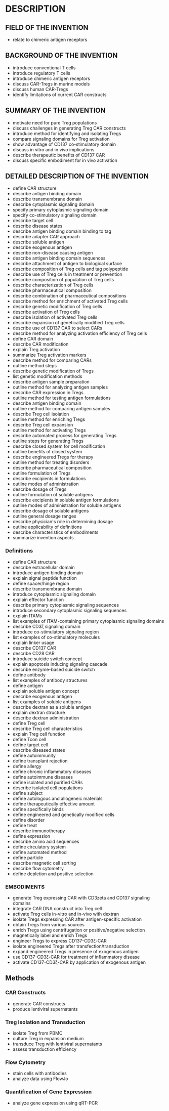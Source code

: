 # DESCRIPTION

## FIELD OF THE INVENTION

- relate to chimeric antigen receptors

## BACKGROUND OF THE INVENTION

- introduce conventional T cells
- introduce regulatory T cells
- introduce chimeric antigen receptors
- discuss CAR-Tregs in murine models
- discuss human CAR-Tregs
- identify limitations of current CAR constructs

## SUMMARY OF THE INVENTION

- motivate need for pure Treg populations
- discuss challenges in generating Treg CAR constructs
- introduce method for identifying and isolating Tregs
- compare signaling domains for Treg activation
- show advantage of CD137 co-stimulatory domain
- discuss in vitro and in vivo implications
- describe therapeutic benefits of CD137 CAR
- discuss specific embodiment for in vivo activation

## DETAILED DESCRIPTION OF THE INVENTION

- define CAR structure
- describe antigen binding domain
- describe transmembrane domain
- describe cytoplasmic signaling domain
- specify primary cytoplasmic signaling domain
- specify co-stimulatory signaling domain
- describe target cell
- describe disease states
- describe antigen binding domain binding to tag
- describe adapter CAR approach
- describe soluble antigen
- describe exogenous antigen
- describe non-disease causing antigen
- describe antigen binding domain sequences
- describe attachment of antigen to biological surface
- describe composition of Treg cells and tag polypeptide
- describe use of Treg cells in treatment or prevention
- describe composition of population of Treg cells
- describe characterization of Treg cells
- describe pharmaceutical composition
- describe combination of pharmaceutical compositions
- describe method for enrichment of activated Treg cells
- describe genetic modification of Treg cells
- describe activation of Treg cells
- describe isolation of activated Treg cells
- describe expansion of genetically modified Treg cells
- describe use of CD137 CAR to select CARs
- describe method for analyzing activation efficiency of Treg cells
- define CAR domain
- describe CAR modification
- explain Treg activation
- summarize Treg activation markers
- describe method for comparing CARs
- outline method steps
- describe genetic modification of Tregs
- list genetic modification methods
- describe antigen sample preparation
- outline method for analyzing antigen samples
- describe CAR expression in Tregs
- outline method for testing antigen formulations
- describe antigen binding domain
- outline method for comparing antigen samples
- describe Treg cell isolation
- outline method for enriching Tregs
- describe Treg cell expansion
- outline method for activating Tregs
- describe automated process for generating Tregs
- outline steps for generating Tregs
- describe closed system for cell modification
- outline benefits of closed system
- describe engineered Tregs for therapy
- outline method for treating disorders
- describe pharmaceutical composition
- outline formulation of Tregs
- describe excipients in formulations
- outline modes of administration
- describe dosage of Tregs
- outline formulation of soluble antigens
- describe excipients in soluble antigen formulations
- outline modes of administration for soluble antigens
- describe dosage of soluble antigens
- outline general dosage ranges
- describe physician's role in determining dosage
- outline applicability of definitions
- describe characteristics of embodiments
- summarize invention aspects

### Definitions

- define CAR structure
- describe extracellular domain
- introduce antigen binding domain
- explain signal peptide function
- define spacer/hinge region
- describe transmembrane domain
- introduce cytoplasmic signaling domain
- explain effector function
- describe primary cytoplasmic signaling sequences
- introduce secondary cytoplasmic signaling sequences
- explain ITAMs
- list examples of ITAM-containing primary cytoplasmic signaling domains
- describe CD3ζ signaling domain
- introduce co-stimulatory signaling region
- list examples of co-stimulatory molecules
- explain linker usage
- describe CD137 CAR
- describe CD28 CAR
- introduce suicide switch concept
- explain apoptosis inducing signaling cascade
- describe enzyme-based suicide switch
- define antibody
- list examples of antibody structures
- define antigen
- explain soluble antigen concept
- describe exogenous antigen
- list examples of soluble antigens
- describe dextran as a soluble antigen
- explain dextran structure
- describe dextran administration
- define Treg cell
- describe Treg cell characteristics
- explain Treg cell function
- define Tcon cell
- define target cell
- describe diseased states
- define autoimmunity
- define transplant rejection
- define allergy
- define chronic inflammatory diseases
- define autoimmune diseases
- define isolated and purified CARs
- describe isolated cell populations
- define subject
- define autologous and allogeneic materials
- define therapeutically effective amount
- define specifically binds
- define engineered and genetically modified cells
- define disorder
- define treat
- describe immunotherapy
- define expression
- describe amino acid sequences
- define circulatory system
- define automated method
- define particle
- describe magnetic cell sorting
- describe flow cytometry
- define depletion and positive selection

### EMBODIMENTS

- generate Treg expressing CAR with CD3zeta and CD137 signaling domains
- integrate CAR DNA construct into Treg cell
- activate Treg cells in-vitro and in-vivo with dextran
- isolate Tregs expressing CAR after antigen-specific activation
- obtain Tregs from various sources
- enrich Tregs using centrifugation or positive/negative selection
- magnetically label and enrich Tregs
- engineer Tregs to express CD137-CD3ζ-CAR
- isolate engineered Tregs after transfection/transduction
- expand engineered Tregs in presence of exogenous antigen
- use CD137-CD3ζ-CAR for treatment of inflammatory disease
- activate CD137-CD3ζ-CAR by application of exogenous antigen

## Methods

### CAR Constructs

- generate CAR constructs
- produce lentiviral supernatants

### Treg Isolation and Transduction

- isolate Treg from PBMC
- culture Treg in expansion medium
- transduce Treg with lentiviral supernatants
- assess transduction efficiency

### Flow Cytometry

- stain cells with antibodies
- analyze data using FlowJo

### Quantification of Gene Expression

- analyze gene expression using qRT-PCR

